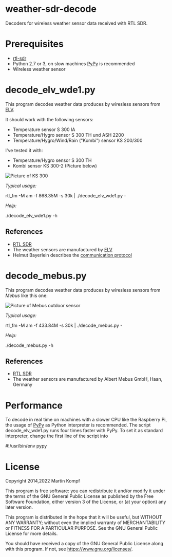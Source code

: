 weather-sdr-decode
====================

Decoders for wireless weather sensor data received with RTL SDR.

Prerequisites
=============

* [rtl-sdr](https://osmocom.org/projects/rtl-sdr/wiki/Rtl-sdr) 
* Python 2.7 or 3, on slow machines [PyPy](https://pypy.org) is recommended
* Wireless weather sensor

decode\_elv\_wde1.py
====================

This program decodes weather data produces by wiresless sensors from [ELV](https://www.elv.de).

It should work with the following sensors:

* Temperature sensor S 300 IA
* Temperature/Hygro sensor S 300 TH und ASH 2200
* Temperature/Hygro/Wind/Rain ("Kombi") sensor KS 200/300

I've tested it with:

* Temperature/Hygro sensor S 300 TH
* Kombi sensor KS 300-2 (Picture below) 

![Picture of KS 300](https://www.kompf.de/weather/images/20090419_003.jpg)

*Typical usage:* 

  rtl\_fm -M am -f 868.35M -s 30k | ./decode\_elv\_wde1.py -

*Help:* 

  ./decode\_elv\_wde1.py -h

References
----------

* [RTL SDR](https://osmocom.org/projects/rtl-sdr/wiki/Rtl-sdr)
* The weather sensors are manufactured by [ELV](https://www.elv.de/)
* Helmut Bayerlein describes the [communication protocol](http://www.dc3yc.homepage.t-online.de/protocol.htm)


decode\_mebus.py
===============

This program decodes weather data produces by wiresless sensors from _Mebus_ like this one:

![Picture of Mebus outdoor sensor](https://www.kompf.de/weather/images/mebus_outdoor.jpg)

*Typical usage:* 

  rtl\_fm -M am -f 433.84M -s 30k | ./decode\_mebus.py -

*Help:* 

  ./decode\_mebus.py -h

References
----------

* [RTL SDR](https://osmocom.org/projects/rtl-sdr/wiki/Rtl-sdr)
* The weather sensors are manufactured by Albert Mebus GmbH, Haan, Germany

Performance
===========

To decode in real time on machines with a slower CPU like the Raspberry Pi, the usage of [PyPy](https://pypy.org) as Python interpreter is recommended. The script decode\_elv\_wde1.py runs four times faster with PyPy. To set it as standard interpreter, change the first line of the script into

  #!/usr/bin/env pypy

License
=======

Copyright 2014,2022 Martin Kompf

This program is free software: you can redistribute it and/or modify
it under the terms of the GNU General Public License as published by
the Free Software Foundation, either version 3 of the License, or
(at your option) any later version.
 
This program is distributed in the hope that it will be useful,
but WITHOUT ANY WARRANTY; without even the implied warranty of
MERCHANTABILITY or FITNESS FOR A PARTICULAR PURPOSE.  See the
GNU General Public License for more details.

You should have received a copy of the GNU General Public License
along with this program.  If not, see <https://www.gnu.org/licenses/>.

